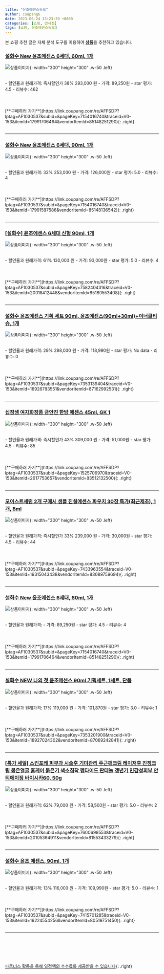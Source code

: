 ```yaml
---
title: "윤조에센스듀오"
author: coupang6
date: 2023-06-24 13:23:59 +0800
categories: [쇼핑, 면세점]
tags: [쇼핑, 윤조에센스듀오]
---
```


본 쇼핑 추천 글은 자체 분석 도구를 이용하여 [**상품**](https://link.coupang.com/a/bao1ui)을 추천하고 있습니다.

### [설화수 New 윤조에센스 6세대, 60ml, 1개](https://link.coupang.com/re/AFFSDP?lptag=AF1030537&subid=&pageKey=7154016740&traceid=V0-153&itemId=17991706464&vendorItemId=85148251290)

![상품이미지](https://thumbnail6.coupangcdn.com/thumbnails/remote/230x230ex/image/retail/images/7365518760476-d8e188a1-78fe-4ac6-bd03-6cdfe8de6d13.jpg){: width="300" height="300" .w-50 .left}


<br>
- 할인율과 원래가격: 즉시할인가 38%  293,000   원
- 가격: 89,250원
- star 평가: 4.5
- 리뷰수: 462
<br>
<br>
<br>
<br>
[**구매하러 가기**](https://link.coupang.com/re/AFFSDP?lptag=AF1030537&subid=&pageKey=7154016740&traceid=V0-153&itemId=17991706464&vendorItemId=85148251290){: .right}
<br>
<br>

---

### [설화수 New 윤조에센스 6세대, 90ml, 1개](https://link.coupang.com/re/AFFSDP?lptag=AF1030537&subid=&pageKey=7154016740&traceid=V0-153&itemId=17991587586&vendorItemId=85148136542)

![상품이미지](https://thumbnail6.coupangcdn.com/thumbnails/remote/230x230ex/image/retail/images/5843319823196011-2a7350ca-670b-47c3-a7cd-d0e0320e7787.jpg){: width="300" height="300" .w-50 .left}


<br>
- 할인율과 원래가격: 32%  253,000   원
- 가격: 126,000원
- star 평가: 5.0
- 리뷰수: 4
<br>
<br>
<br>
<br>
[**구매하러 가기**](https://link.coupang.com/re/AFFSDP?lptag=AF1030537&subid=&pageKey=7154016740&traceid=V0-153&itemId=17991587586&vendorItemId=85148136542){: .right}
<br>
<br>

---

### [[설화수] 윤조에센스 6세대 신형 90ml, 1개](https://link.coupang.com/re/AFFSDP?lptag=AF1030537&subid=&pageKey=7582404316&traceid=V0-153&itemId=20018412448&vendorItemId=85180553408)

![상품이미지](https://thumbnail9.coupangcdn.com/thumbnails/remote/230x230ex/image/vendor_inventory/2921/9f64cc4b0521a3acbd352f788ce18b93bd1c64c36281a15307d79858bba0.png){: width="300" height="300" .w-50 .left}


<br>
- 할인율과 원래가격: 61%  130,000   원
- 가격: 93,000원
- star 평가: 5.0
- 리뷰수: 4
<br>
<br>
<br>
<br>
[**구매하러 가기**](https://link.coupang.com/re/AFFSDP?lptag=AF1030537&subid=&pageKey=7582404316&traceid=V0-153&itemId=20018412448&vendorItemId=85180553408){: .right}
<br>
<br>

---

### [설화수 윤조에센스 기획 세트 90ml, 윤조에센스(90ml+30ml)+이너클티슈, 1개](https://link.coupang.com/re/AFFSDP?lptag=AF1030537&subid=&pageKey=7353139404&traceid=V0-153&itemId=18926783551&vendorItemId=87162992531)

![상품이미지](https://thumbnail8.coupangcdn.com/thumbnails/remote/230x230ex/image/vendor_inventory/24b3/c7bf54c647c6ef2c9d608eac57ed71f8866b2257ebc0dcc34c64c716269c.jpg){: width="300" height="300" .w-50 .left}


<br>
- 할인율과 원래가격: 29%  298,000   원
- 가격: 118,990원
- star 평가: No data
- 리뷰수: 0
<br>
<br>
<br>
<br>
[**구매하러 가기**](https://link.coupang.com/re/AFFSDP?lptag=AF1030537&subid=&pageKey=7353139404&traceid=V0-153&itemId=18926783551&vendorItemId=87162992531){: .right}
<br>
<br>

---

### [십장셍 여자화장품 금안진 한방 에센스 45ml, GK 1](https://link.coupang.com/re/AFFSDP?lptag=AF1030537&subid=&pageKey=1525706970&traceid=V0-153&itemId=2617753657&vendorItemId=83512132500)

![상품이미지](https://thumbnail6.coupangcdn.com/thumbnails/remote/230x230ex/image/vendor_inventory/35ee/2c7e324ad1cca2f086e4c3cacc24e9f9ffd309a11aedc127199bdd44b22d.png){: width="300" height="300" .w-50 .left}


<br>
- 할인율과 원래가격: 즉시할인가 43%  309,000   원
- 가격: 51,000원
- star 평가: 4.5
- 리뷰수: 85
<br>
<br>
<br>
<br>
[**구매하러 가기**](https://link.coupang.com/re/AFFSDP?lptag=AF1030537&subid=&pageKey=1525706970&traceid=V0-153&itemId=2617753657&vendorItemId=83512132500){: .right}
<br>
<br>

---

### [모이스트세럼 2개 구매시 샘플 진설에센스 파우치 30장 특가(최근제조), 1개, 8ml](https://link.coupang.com/re/AFFSDP?lptag=AF1030537&subid=&pageKey=7433963554&traceid=V0-153&itemId=19315043438&vendorItemId=83089759694)

![상품이미지](https://thumbnail9.coupangcdn.com/thumbnails/remote/230x230ex/image/vendor_inventory/2cae/309f0991054577ff186332c4eec975fad5ceda137326b98b6f8ee45d47fc.jpg){: width="300" height="300" .w-50 .left}


<br>
- 할인율과 원래가격: 즉시할인가 33%  239,000   원
- 가격: 30,000원
- star 평가: 4.5
- 리뷰수: 44
<br>
<br>
<br>
<br>
[**구매하러 가기**](https://link.coupang.com/re/AFFSDP?lptag=AF1030537&subid=&pageKey=7433963554&traceid=V0-153&itemId=19315043438&vendorItemId=83089759694){: .right}
<br>
<br>

---

### [설화수 New 윤조에센스 6세대, 60ml, 1개](https://link.coupang.com/re/AFFSDP?lptag=AF1030537&subid=&pageKey=7154016740&traceid=V0-153&itemId=17991706464&vendorItemId=85148251290)

![상품이미지](https://thumbnail6.coupangcdn.com/thumbnails/remote/230x230ex/image/retail/images/7365518760476-d8e188a1-78fe-4ac6-bd03-6cdfe8de6d13.jpg){: width="300" height="300" .w-50 .left}


<br>
- 할인율과 원래가격: 
- 가격: 89,250원
- star 평가: 4.5
- 리뷰수: 4
<br>
<br>
<br>
<br>
[**구매하러 가기**](https://link.coupang.com/re/AFFSDP?lptag=AF1030537&subid=&pageKey=7154016740&traceid=V0-153&itemId=17991706464&vendorItemId=85148251290){: .right}
<br>
<br>

---

### [설화수 NEW 나의 첫 윤조에센스 90ml 기획세트, 1세트, 단품](https://link.coupang.com/re/AFFSDP?lptag=AF1030537&subid=&pageKey=7353201900&traceid=V0-153&itemId=18927024302&vendorItemId=87089242841)

![상품이미지](https://thumbnail9.coupangcdn.com/thumbnails/remote/230x230ex/image/vendor_inventory/4730/62fcd0df9d2f10a20cfc9229186368417b4a3a8a37548574803ef336f1a4.jpg){: width="300" height="300" .w-50 .left}


<br>
- 할인율과 원래가격: 17%  119,000   원
- 가격: 101,870원
- star 평가: 3.0
- 리뷰수: 1
<br>
<br>
<br>
<br>
[**구매하러 가기**](https://link.coupang.com/re/AFFSDP?lptag=AF1030537&subid=&pageKey=7353201900&traceid=V0-153&itemId=18927024302&vendorItemId=87089242841){: .right}
<br>
<br>

---

### [[특가 세일] 스킨포레 피부과 시술후 기미관리 주근깨크림 레이저후 진정크림 붉은얼굴 홈케어 붉은기 색소침착 펩타이드 판테놀 갱년기 민감성피부 안티에이징 바이시카60, 50g](https://link.coupang.com/re/AFFSDP?lptag=AF1030537&subid=&pageKey=7600699553&traceid=V0-153&itemId=20105364911&vendorItemId=81553433279)

![상품이미지](https://thumbnail7.coupangcdn.com/thumbnails/remote/230x230ex/image/vendor_inventory/3dc1/6c72577cebb4d5fee3de6b03263be361cd28a6d54ead0fbdec0814a1f6b5.jpg){: width="300" height="300" .w-50 .left}


<br>
- 할인율과 원래가격: 62%  79,000   원
- 가격: 58,500원
- star 평가: 5.0
- 리뷰수: 2
<br>
<br>
<br>
<br>
[**구매하러 가기**](https://link.coupang.com/re/AFFSDP?lptag=AF1030537&subid=&pageKey=7600699553&traceid=V0-153&itemId=20105364911&vendorItemId=81553433279){: .right}
<br>
<br>

---

### [설화수 윤조 에센스, 90ml, 1개](https://link.coupang.com/re/AFFSDP?lptag=AF1030537&subid=&pageKey=7415701285&traceid=V0-153&itemId=19224554256&vendorItemId=80519751450)

![상품이미지](https://thumbnail10.coupangcdn.com/thumbnails/remote/230x230ex/image/vendor_inventory/f024/30a13743c35c360899eb324f8f0cb6a641efcc7dc5eb294a5536387382f8.jpg){: width="300" height="300" .w-50 .left}


<br>
- 할인율과 원래가격: 13%  116,000   원
- 가격: 109,990원
- star 평가: 5.0
- 리뷰수: 1
<br>
<br>
<br>
<br>
[**구매하러 가기**](https://link.coupang.com/re/AFFSDP?lptag=AF1030537&subid=&pageKey=7415701285&traceid=V0-153&itemId=19224554256&vendorItemId=80519751450){: .right}
<br>
<br>

---
<br><br><br><br><br> [파트너스 활동을 통해 일정액의 수수료를 제공받을 수 있습니다](https://link.coupang.com/a/bao1ui){: .right}